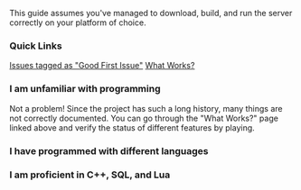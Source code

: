This guide assumes you've managed to download, build, and run the server correctly on your platform of choice.

### Quick Links
[Issues tagged as "Good First Issue"](https://github.com/project-topaz/topaz/labels/good%20first%20issue)
[What Works?](https://github.com/project-topaz/topaz/wiki/What-Works)

### I am unfamiliar with programming
Not a problem! Since the project has such a long history, many things are not correctly documented. You can go through the "What Works?" page linked above and verify the status of different features by playing. 

### I have programmed with different languages


### I am proficient in C++, SQL, and Lua

